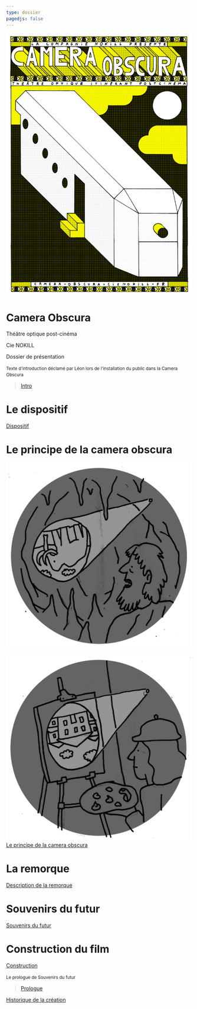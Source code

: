 ```yaml
---
type: dossier
pagedjs: false
---
```




<img src="/contenu/photos/afficheCO_v1.png"/>

<div class="page-break"></div>

# Camera Obscura

Théâtre optique post-cinéma

Cie NOKILL

Dossier de présentation

<div class="page-break"></div>

<small>Texte d'introduction déclamé par Léon lors de l'installation du public dans la Camera Obscura</small>

<blockquote>

[Intro](/contenu/ecriture/intro#intro)

</blockquote>

<div class="page-break"></div>

# Le dispositif

[Dispositif](/#le-dispositif)

# Le principe de la camera obscura

![](/contenu/dessins/macaron_7.png)

![](/contenu/dessins/macaron_8.png)
[Le principe de la camera obscura](/contenu/technique/optique#le-principe-de-la-camera-obscura)

# La remorque

[Description de la remorque](/contenu/remorque#description-de-la-remorque)

<div class="page-break"></div>

# Souvenirs du futur

[Souvenirs du futur](/#souvenirs-du-futur)

# Construction du film

[Construction](/contenu/ecriture/souvenirs-du-futur#construction)

<div class="page-break"></div>

<small>Le prologue de Souvenirs du futur</small>

<blockquote>

[Prologue](/contenu/ecriture/textes-voix-off#1-prologue)

</blockquote>

<div class="page-break"></div>

[Historique de la création](/contenu/production.html#historique-de-la-création)


 <script src="/assets/js/aggregate.js"></script> 
